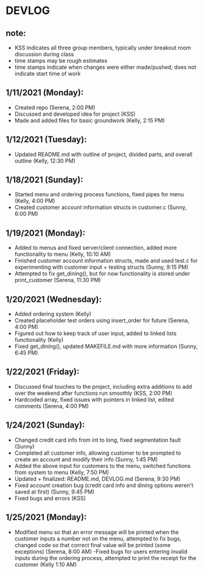 # DEVLOG 

## note:
- KSS indicates all three group members, typically under breakout room discussion during class
- time stamps may be rough estimates
- time stamps indicate when changes were either made/pushed; does not indicate start time of work

## 1/11/2021 (Monday):
- Created repo (Serena, 2:00 PM)
- Discussed and developed idea for project (KSS)
- Made and added files for basic groundwork (Kelly, 2:15 PM)

## 1/12/2021 (Tuesday):
- Updated README.md with outline of project, divided parts, and overall outline (Kelly, 12:30 PM)

## 1/18/2021 (Sunday):
- Started menu and ordering process functions, fixed pipes for menu (Kelly, 4:00 PM)
- Created customer account information structs in customer.c (Sunny, 6:00 PM)

## 1/19/2021 (Monday):
- Added to menus and fixed server/client connection, added more functionality to menu (Kelly, 10:10 AM)
- Finished customer account information structs, made and used test.c for experimenting with customer input + testing structs (Sunny, 9:15 PM)
- Attempted to fix get_dining(), but for now functionality is stored under print_customer (Serena, 11:30 PM)

## 1/20/2021 (Wednesday):
- Added ordering system (Kelly)
- Created placeholder test orders using insert_order for future (Serena, 4:00 PM)
- Figured out how to keep track of user input, added to linked lists functionality (Kelly)
- Fixed get_dining(), updated MAKEFILE.md with more information (Sunny, 6:45 PM)

## 1/22/2021 (Friday):
- Discussed final touches to the project, including extra additions to add over the weekend after functions run smoothly (KSS, 2:00 PM)
- Hardcoded array, fixed issues with pointers in linked list, edited comments (Serena, 4:00 PM)

## 1/24/2021 (Sunday):
- Changed credit card info from int to long, fixed segmentation fault (Sunny) 
- Completed all customer info, allowing customer to be prompted to create an account and modify their info (Sunny, 1:45 PM)
- Added the above input for customers to the menu, switched functions from system to menu (Kelly, 7:50 PM)
- Updated + finalized: README.md, DEVLOG.md (Serena, 9:30 PM)
- Fixed account creation bug (credit card info and dining options weren't saved at first) (Sunny, 9:45 PM)
- Fixed bugs and errors (KSS) 

## 1/25/2021 (Monday):
- Modified menu so that an error message will be printed when the customer inputs a number not on the menu, attempted to fix bugs, changed code so that correct final value will be printed (some exceptions) (Serena, 8:00 AM)
-Fixed bugs for users entering invalid inputs during the ordering process, attempted to print the receipt for the customer (Kelly 1:10 AM)
